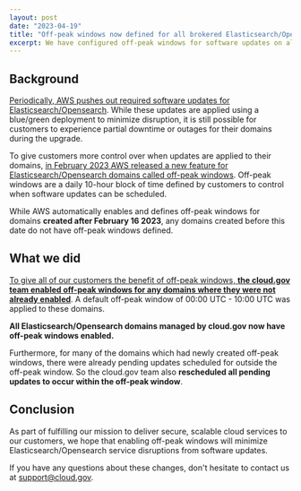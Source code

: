 ```yaml
---
layout: post
date: "2023-04-19"
title: "Off-peak windows now defined for all brokered Elasticsearch/Opensearch domains"
excerpt: We have configured off-peak windows for software updates on all brokered Elasticsearch/Opensearch domains to minimize service disruption.
---
```


## Background

[Periodically, AWS pushes out required software updates for Elasticsearch/Opensearch](https://docs.aws.amazon.com/opensearch-service/latest/developerguide/service-software.html). While these updates are applied using a blue/green deployment to minimize disruption, it is still possible for customers to experience partial downtime or outages for their domains during the upgrade.

To give customers more control over when updates are applied to their domains, [in February 2023 AWS released a new feature for Elasticsearch/Opensearch domains called off-peak windows](https://docs.aws.amazon.com/opensearch-service/latest/developerguide/off-peak.html). Off-peak windows are a daily 10-hour block of time defined by customers to control when software updates can be scheduled.

While AWS automatically enables and defines off-peak windows for domains **created after February 16 2023**, any domains created before this date do not have off-peak windows defined.

## What we did

[To give all of our customers the benefit of off-peak windows, **the cloud.gov team enabled off-peak windows for any domains where they were not already enabled**](https://docs.aws.amazon.com/opensearch-service/latest/developerguide/off-peak.html#off-peak-enable). A default off-peak window of 00:00 UTC - 10:00 UTC was applied to these domains.

**All Elasticsearch/Opensearch domains managed by cloud.gov now have off-peak windows enabled.**

Furthermore, for many of the domains which had newly created off-peak windows, there were already pending updates scheduled for outside the off-peak window. So the cloud.gov team also **rescheduled all pending updates to occur within the off-peak window**.

## Conclusion

As part of fulfilling our mission to deliver secure, scalable cloud services to our customers, we hope that enabling off-peak windows will minimize Elasticsearch/Opensearch service disruptions from software updates.

If you have any questions about these changes, don't hesitate to contact us at [support@cloud.gov](mailto:support@cloud.gov).
